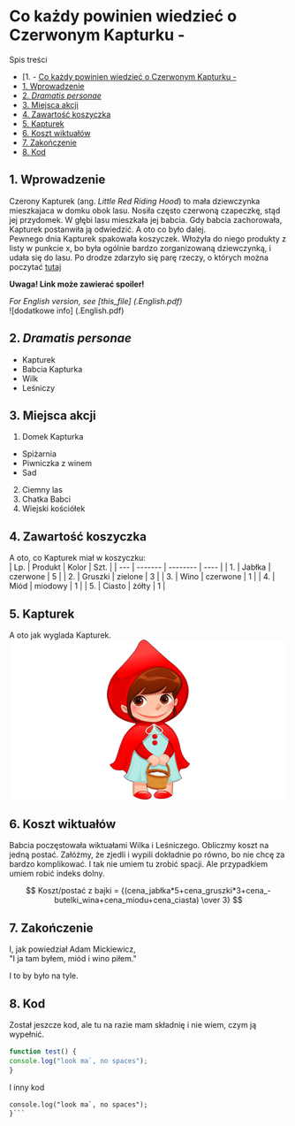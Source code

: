 # Co każdy powinien wiedzieć o Czerwonym Kapturku  -     


Spis treści
     
  - [1. - [Co każdy powinien wiedzieć o Czerwonym Kapturku  -](#co-każdy-powinien-wiedzieć-o-czerwonym-kapturku---)
  - [1. Wprowadzenie](#1-wprowadzenie)
  - [2. _Dramatis personae_](#2-dramatis-personae)
  - [3. Miejsca akcji](#3-miejsca-akcji)
  - [4. Zawartość koszyczka](#4-zawartość-koszyczka)
  - [5. Kapturek](#5-kapturek)
  - [6. Koszt wiktuałów](#6-koszt-wiktuałów)
  - [7. Zakończenie](#7-zakończenie)
  - [8. Kod](#8-kod)




## 1. Wprowadzenie  
Czerony Kapturek (ang. _Little Red Riding Hood_) to mała dziewczynka mieszkajaca w domku obok lasu. Nosiła często czerwoną czapeczkę, stąd jej przydomek. W głębi lasu mieszkała jej babcia. Gdy babcia zachorowała, Kapturek postanwiła ją odwiedzić. A oto co było dalej.  
Pewnego dnia Kapturek spakowała koszyczek. Włożyła do niego produkty z listy w punkcie x, bo była ogólnie bardzo zorganizowaną dziewczynką, i udała się do lasu. 
Po drodze zdarzyło się parę rzeczy, o których można poczytać [tutaj](https://pl.wikipedia.org/wiki/Czerwony_Kapturek)

**Uwaga! Link może zawierać spoiler!**

_For English version, see [this_file] (.English.pdf)_  
![dodatkowe info] (.English.pdf)  

<!-- Example of link to another file -->

<!-- Example of equation or inline code -->

<!-- Example of a block of code -->  


## 2. _Dramatis personae_  

* Kapturek
* Babcia Kapturka
* Wilk
* Leśniczy

## 3. Miejsca akcji
1. Domek Kapturka        
* Spiżarnia
* Piwniczka z winem
* Sad
2. Ciemny las
3. Chatka Babci
4. Wiejski kościółek

## 4. Zawartość koszyczka  
A oto, co Kapturek miał w koszyczku:  
| Lp. | Produkt | Kolor    | Szt. |
| --- | ------- | -------- | ---- |
| 1.  | Jabłka  | czerwone | 5    |
| 2.  | Gruszki | zielone  | 3    |
| 3.  | Wino    | czerwone | 1    |
| 4.  | Miód    | miodowy  | 1    |
| 5.  | Ciasto  | żółty    | 1    |


## 5. Kapturek  
A oto jak wyglada Kapturek. 
![Tak wygląda kapturek](czerwonykapturek.png "To jest Czerwony Kapturek")

## 6. Koszt wiktuałów  
Babcia poczęstowała wiktuałami Wilka i Leśniczego. Obliczmy koszt na jedną postać.  Załóżmy, że zjedli i wypili dokładnie po równo, bo nie chcę za bardzo komplikować. I tak nie umiem tu zrobić spacji. Ale przypadkiem umiem robić indeks dolny.

$$ Koszt/postać z bajki = {(cena_jabłka*5+cena_gruszki*3+cena_-butelki_wina+cena_miodu+cena_ciasta)  \over 3} $$  

## 7. Zakończenie  
I, jak powiedział Adam Mickiewicz,  
"I ja tam byłem, miód i wino piłem."  


I to by było na tyle.
## 8. Kod  
Został jeszcze kod, ale tu na razie mam składnię i nie wiem, czym ją wypełnić.  

```javascript
function test() {
console.log("look ma`, no spaces");
}
```  
I inny kod  
```function test() {
console.log("look ma`, no spaces");
}```
  


